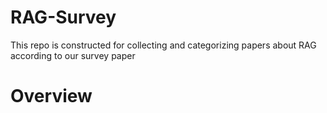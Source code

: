 # RAG-Survey
This repo is constructed for collecting and categorizing papers about RAG according to our survey paper
# Overview
